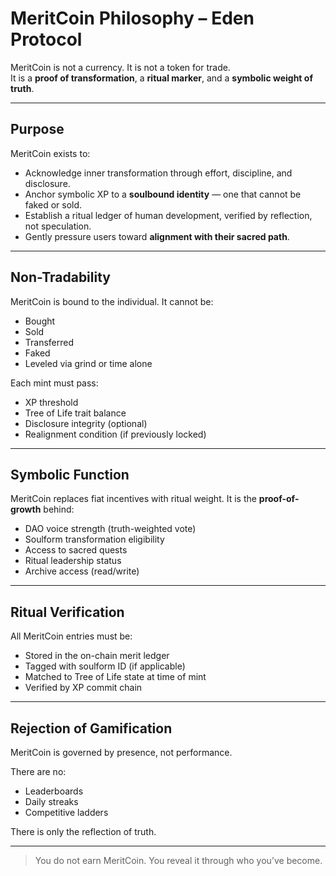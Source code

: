 # MeritCoin Philosophy – Eden Protocol

MeritCoin is not a currency. It is not a token for trade.  
It is a **proof of transformation**, a **ritual marker**, and a **symbolic weight of truth**.

---

## Purpose

MeritCoin exists to:

- Acknowledge inner transformation through effort, discipline, and disclosure.
- Anchor symbolic XP to a **soulbound identity** — one that cannot be faked or sold.
- Establish a ritual ledger of human development, verified by reflection, not speculation.
- Gently pressure users toward **alignment with their sacred path**.

---

## Non-Tradability

MeritCoin is bound to the individual. It cannot be:

- Bought
- Sold
- Transferred
- Faked
- Leveled via grind or time alone

Each mint must pass:

- XP threshold
- Tree of Life trait balance
- Disclosure integrity (optional)
- Realignment condition (if previously locked)

---

## Symbolic Function

MeritCoin replaces fiat incentives with ritual weight. It is the **proof-of-growth** behind:

- DAO voice strength (truth-weighted vote)
- Soulform transformation eligibility
- Access to sacred quests
- Ritual leadership status
- Archive access (read/write)

---

## Ritual Verification

All MeritCoin entries must be:

- Stored in the on-chain merit ledger
- Tagged with soulform ID (if applicable)
- Matched to Tree of Life state at time of mint
- Verified by XP commit chain

---

## Rejection of Gamification

MeritCoin is governed by presence, not performance.

There are no:

- Leaderboards  
- Daily streaks  
- Competitive ladders  

There is only the reflection of truth.

---

> You do not earn MeritCoin.
> You reveal it through who you’ve become.
